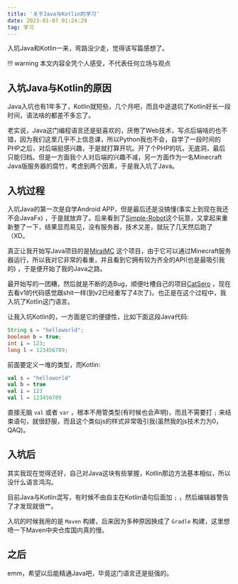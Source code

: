 ```yaml
---
title: '关于Java与Kotlin的学习'
date: 2023-01-07 01:24:29
tag: 学习
---
```

入坑Java和Kotlin一来，弯路没少走，觉得该写篇感想了。

!!! warning
本文内容全凭个人感受，不代表任何立场与观点

## 入坑Java与Kotlin的原因

Java入坑也有1年多了，Kotlin就短些，几个月吧，而且中途退坑了Kotlin好长一段时间，语法啥的都差不多忘了。

老实说，Java这门编程语言还是挺喜欢的，厌倦了Web技术，写点后端啥的也不错，因为我们这里几乎不上信息课，所以Python我也不会，自学了一段时间的PHP之后，对后端挺感兴趣，于是就打算开坑。开了个PHP的坑，无底洞，最后只能归档。但是一方面我个人对后端的兴趣不减，另一方面作为一名Minecraft
Java版服务器的腐竹，考虑到两个因素，于是我入坑了Java。

## 入坑过程

入坑Java的第一次是自学Android APP，但是最后还是没搞懂(事实上到现在我还不会JavaFx)
，于是就放弃了。后来看到了[Simple-Robot](https://simbot.forte.love/)这个玩意，又拿起来重新整了一下，结果显而易见，没有服务器，技术又差，就玩了几天然后跑了（XD。

真正让我开始写Java项目的是[MiraiMC](https://github.com/DreamVoid/MiraiMC)
这个项目，由于它可以通过Minecraft服务器运行，所以我对它非常的看重，并且看到它拥有较为齐全的API(也是最吸引我的)
，于是便开始了我的Java之路。

最开始写的一团糟，然后就是不断的造Bug，顺便吐槽自己的项目[CatSero](https://github.com/XiaMoHuaHuo-CN/CatSero)
，现在去看v1的代码感觉跟shit一样(到v2已经重写了4次了)。也正是在这个过程中，我入坑了Kotlin这门语言。

让我入坑Kotlin的，一方面是它的便捷性，比如下面这段Java代码:

```java
String s = "helloworld";
boolean b = true;
int i = 123;
long l = 123456789;
```

前面要定义一堆的类型，而Kotlin:

```kotlin
val s = "helloworld"
val b = true
val i = 123
val l = 123456789
```

直接无脑 `val` 或者 `var` ，根本不用管类型(有时候也会声明)，而且不需要打 `;`
来结束语句，就很舒服，而且这个类似js的样式非常吸引我(虽然我的js技术力为0，QAQ)。

## 入坑后

其实我现在觉得还好，自己对Java这块有些掌握，Kotlin那边方法基本相似，所以没什么语言鸿沟。

目前Java与Kotlin混写，有时候不由自主在Kotlin语句后面加 `;` ，然后编辑器警告了才发现就很艹。

入坑的时候我用的是 `Maven` 构建，后来因为多种原因换成了 `Gradle` 构建，这里想喷一下Maven中央仓库国内真的慢。

## 之后

emm，希望以后能精通Java吧，毕竟这门语言还是挺强的。
